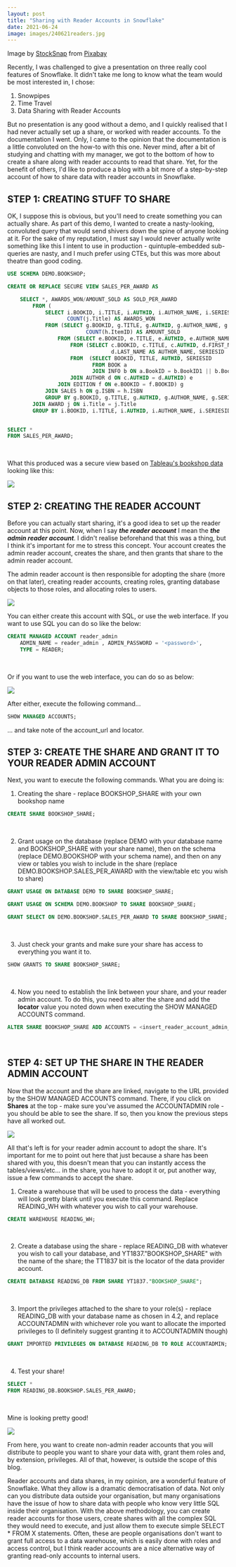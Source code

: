 ```yaml
---
layout: post
title: "Sharing with Reader Accounts in Snowflake"
date: 2021-06-24
image: images/240621readers.jpg
---
```


Image by <a href="https://pixabay.com/users/stocksnap-894430/?utm_source=link-attribution&amp;utm_medium=referral&amp;utm_campaign=image&amp;utm_content=2594786">StockSnap</a> from <a href="https://pixabay.com/?utm_source=link-attribution&amp;utm_medium=referral&amp;utm_campaign=image&amp;utm_content=2594786">Pixabay</a>

Recently, I was challenged to give a presentation on three really cool features of Snowflake. It didn't take me long to know what the team would be most interested in, I chose:

1. Snowpipes
2. Time Travel
3. Data Sharing with Reader Accounts

But no presentation is any good without a demo, and I quickly realised that I had never actually set up a share, or worked with reader accounts. To the documentation I went. Only, I came to the opinion that the documentation is a little convoluted on the how-to with this one. Never mind, after a bit of studying and chatting with my manager, we got to the bottom of how to create a share along with reader accounts to read that share. Yet, for the benefit of others, I'd like to produce a blog with a bit more of a step-by-step account of how to share data with reader accounts in Snowflake.

## STEP 1: CREATING STUFF TO SHARE

OK, I suppose this is obvious, but you'll need to create something you can actually share. As part of this demo, I wanted to create a nasty-looking, convoluted query that would send shivers down the spine of anyone looking at it. For the sake of my reputation, I must say I would never actually write something like this I intent to use in production - quintuple-embedded sub-queries are nasty, and I much prefer using CTEs, but this was more about theatre than good coding.

```sql
USE SCHEMA DEMO.BOOKSHOP;

CREATE OR REPLACE SECURE VIEW SALES_PER_AWARD AS

    SELECT *, AWARDS_WON/AMOUNT_SOLD AS SOLD_PER_AWARD
        FROM (
            SELECT i.BOOKID, i.TITLE, i.AUTHID, i.AUTHOR_NAME, i.SERIESID, i.AMOUNT_SOLD,
                   COUNT(j.Title) AS AWARDS_WON
            FROM (SELECT g.BOOKID, g.TITLE, g.AUTHID, g.AUTHOR_NAME, g.SERIESID,
                         COUNT(h.ItemID) AS AMOUNT_SOLD
                FROM (SELECT e.BOOKID, e.TITLE, e.AUTHID, e.AUTHOR_NAME, e.SERIESID, f.ISBN
                    FROM (SELECT c.BOOKID, c.TITLE, c.AUTHID, d.FIRST_NAME || ' ' ||
                                 d.LAST_NAME AS AUTHOR_NAME, SERIESID
                    FROM  (SELECT BOOKID, TITLE, AUTHID, SERIESID
                           FROM BOOK a
                           JOIN INFO b ON a.BookID = b.BookID1 || b.BookID2) c
                    JOIN AUTHOR d ON c.AUTHID = d.AUTHID) e
                JOIN EDITION f ON e.BOOKID = f.BOOKID) g
            JOIN SALES h ON g.ISBN = h.ISBN
            GROUP BY g.BOOKID, g.TITLE, g.AUTHID, g.AUTHOR_NAME, g.SERIESID) i
        JOIN AWARD j ON i.Title = j.Title
        GROUP BY i.BOOKID, i.TITLE, i.AUTHID, i.AUTHOR_NAME, i.SERIESID, i.AMOUNT_SOLD);


SELECT *
FROM SALES_PER_AWARD;
```

<br />

What this produced was a secure view based on [Tableau's bookshop data](https://help.tableau.com/current/pro/desktop/en-us/bookshop_data.htm) looking like this:

![]({{site.baseurl}}/images/230621_result_1.PNG)

## STEP 2: CREATING THE READER ACCOUNT

Before you can actually start sharing, it's a good idea to set up the reader account at this point. Now, when I say <em>**the reader account**</em> I mean the <em>**the admin reader account**</em>. I didn't realise beforehand that this was a thing, but I think it's important for me to stress this concept. Your account creates the admin reader account, creates the share, and then grants that share to the admin reader account.

The admin reader account is then responsible for adopting the share (more on that later), creating reader accounts, creating roles, granting database objects to those roles, and allocating roles to users.

![]({{site.baseurl}}/images/240621-reader.PNG)

You can either create this account with SQL, or use the web interface. If you want to use SQL you can do so like the below:

```sql
CREATE MANAGED ACCOUNT reader_admin
    ADMIN_NAME = reader_admin , ADMIN_PASSWORD = '<password>',
    TYPE = READER;
```

<br />

Or if you want to use the web interface, you can do so as below:

![]({{site.baseurl}}/images/230621_STEP_2.PNG)

After either, execute the following command...

```sql
SHOW MANAGED ACCOUNTS;
```

... and take note of the account_url and locator.

## STEP 3: CREATE THE SHARE AND GRANT IT TO YOUR READER ADMIN ACCOUNT

Next, you want to execute the following commands. What you are doing is:

1. Creating the share - replace BOOKSHOP_SHARE with your own bookshop name

```sql
CREATE SHARE BOOKSHOP_SHARE;
```

<br />

2. Grant usage on the database (replace DEMO with your database name and BOOKSHOP_SHARE with your share name), then on the schema (replace DEMO.BOOKSHOP with your schema name), and then on any view or tables you wish to include in the share (replace DEMO.BOOKSHOP.SALES_PER_AWARD with the view/table etc you wish to share)

```sql
GRANT USAGE ON DATABASE DEMO TO SHARE BOOKSHOP_SHARE;

GRANT USAGE ON SCHEMA DEMO.BOOKSHOP TO SHARE BOOKSHOP_SHARE;

GRANT SELECT ON DEMO.BOOKSHOP.SALES_PER_AWARD TO SHARE BOOKSHOP_SHARE;
```

<br />

3. Just check your grants and make sure your share has access to everything you want it to.

```sql
SHOW GRANTS TO SHARE BOOKSHOP_SHARE;
```

<br />

4. Now you need to establish the link between your share, and your reader admin account. To do this, you need to alter the share and add the **locator** value you noted down when executing the SHOW MANAGED ACCOUNTS command.

```sql
ALTER SHARE BOOKSHOP_SHARE ADD ACCOUNTS = <insert_reader_account_admin_locator>;
```

<br />

## STEP 4: SET UP THE SHARE IN THE READER ADMIN ACCOUNT

Now that the account and the share are linked, navigate to the URL provided by the SHOW MANAGED ACCOUNTS command. There, if you click on **Shares** at the top - make sure you've assumed the ACCOUNTADMIN role - you should be able to see the share. If so, then you know the previous steps have all worked out.

![]({{site.baseurl}}/images/240621-share.PNG)

All that's left is for your reader admin account to adopt the share. It's important for me to point out here that just because a share has been shared with you, this doesn't mean that you can instantly access the tables/views/etc... in the share, you have to adopt it or, put another way, issue a few commands to accept the share.

1. Create a warehouse that will be used to process the data - everything will look pretty blank until you execute this command. Replace READING_WH with whatever you wish to call your warehouse.

```sql
CREATE WAREHOUSE READING_WH;
```

<br />

2. Create a database using the share - replace READING_DB with whatever you wish to call your database, and YT1837."BOOKSHOP_SHARE" with the name of the share; the TT1837 bit is the locator of the data provider account.

```sql
CREATE DATABASE READING_DB FROM SHARE YT1837."BOOKSHOP_SHARE";
```

<br />

3. Import the privileges attached to the share to your role(s) - replace READING_DB with your database name as chosen in 4.2, and replace ACCOUNTADMIN with whichever role you want to allocate the imported privileges to (I definitely suggest granting it to ACCOUNTADMIN though)

```sql
GRANT IMPORTED PRIVILEGES ON DATABASE READING_DB TO ROLE ACCOUNTADMIN;
```

<br />

4. Test your share!

```sql
SELECT *
FROM READING_DB.BOOKSHOP.SALES_PER_AWARD;
```

<br />

Mine is looking pretty good!

![]({{site.baseurl}}/images/230621_result_2.PNG)

From here, you want to create non-admin reader accounts that you will distribute to people you want to share your data with, grant them roles and, by extension, privileges. All of that, however, is outside the scope of this blog.

Reader accounts and data shares, in my opinion, are a wonderful feature of Snowflake. What they allow is a dramatic democratisation of data. Not only can you distribute data outside your organisation, but many organisations have the issue of how to share data with people who know very little SQL inside their organisation. With the above methodology, you can create reader accounts for those users, create shares with all the complex SQL they would need to execute, and just allow them to execute simple SELECT \* FROM X statements. Often, these are people organisations don't want to grant full access to a data warehouse, which is easily done with roles and access control, but I think reader accounts are a nice alternative way of granting read-only accounts to internal users.
